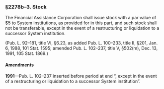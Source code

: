 ### §2278b–3. Stock ###

The Financial Assistance Corporation shall issue stock with a par value of $5 to System institutions, as provided for in this part, and such stock shall not be transferable, except in the event of a restructuring or liquidation to a successor System institution.

(Pub. L. 92–181, title VI, §6.23, as added Pub. L. 100–233, title II, §201, Jan. 6, 1988, 101 Stat. 1595; amended Pub. L. 102–237, title V, §502(m), Dec. 13, 1991, 105 Stat. 1869.)

#### Amendments ####

**1991**—Pub. L. 102–237 inserted before period at end “, except in the event of a restructuring or liquidation to a successor System institution”.
